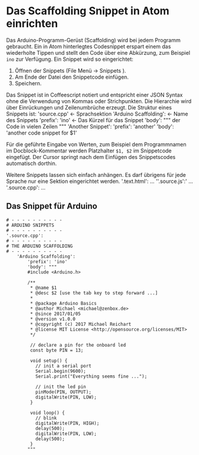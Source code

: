 # Das Scaffolding Snippet in Atom einrichten

Das Arduino-Programm-Gerüst (Scaffolding) wird bei jedem Programm gebraucht. Ein in Atom hinterlegtes Codesnippet erspart einem das wiederholte Tippen und stellt den Code über eine Abkürzung, zum Beispiel `ino` zur Verfügung. Ein Snippet wird so eingerichtet:

1. Öffnen der Snippets (File Menü -\> Snippets ).
2. Am Ende der Datei den Snippetcode einfügen.
3. Speichern.

Das Snippet ist in Coffeescript notiert und entspricht einer JSON Syntax ohne die Verwendung von Kommas oder Strichpunkten. Die Hierarchie wird über Einrückungen und Zeilenumbrüche erzeugt.
Die Struktur eines Snippets ist:
	'source.cpp'                <- Sprachsektion
	  'Arduino Scaffolding':    <- Name des Snippets
	    'prefix': 'ino'         <- Das Kürzel für das Snippet
	    'body': """
	    der Code in
	    vielen Zeilen
	    """
	  'Another Snippet':
	    'prefix': 'another'
	    'body': 'another code snippet for $1'

Für die geführte Eingabe von Werten, zum Beispiel dem Programmnamen im Docblock-Kommentar werden Platzhalter `$1, $2` im Snippetcode eingefügt. Der Cursor springt nach dem Einfügen des Snippetscodes automatisch dorthin.

Weitere Snippets lassen sich einfach anhängen. Es darf übrigens für jede Sprache nur eine Sektion eingerichtet werden. 
	'.text.html':
	  ...
	''.source.js':'
	  ...
	 '.source.cpp':
	  ...
	

## Das Snippet für Arduino
	# - - - - - - - - - -
	# ARDUINO SNIPPETS
	# - - - - - - - - - -
	'.source.cpp':
	# - - - - - - - - - -
	# THE ARDUINO SCAFFOLDING
	# - - - - - - - - - -
	    'Arduino Scaffolding':
	        'prefix': 'ino'
	        'body': """
	        #include <Arduino.h>
	
	        /**
	         * @name $1
	         * @desc $2 [use the tab key to step forward ...]
	         *
	         * @package Arduino Basics
	         * @author Michael <michael@zenbox.de>
	         * @since 2017/01/05
	         * @version v1.0.0
	         * @copyright (c) 2017 Michael Reichart
	         * @license MIT License <http://opensource.org/licenses/MIT>
	         */
	
	         // declare a pin for the onboard led
	         const byte PIN = 13;
	
	         void setup() {
	           // init a serial port
	           Serial.begin(9600);
	           Serial.print("Everything seems fine ...");
	
	           // init the led pin
	           pinMode(PIN, OUTPUT);
	           digitalWrite(PIN, LOW);
	         }
	
	         void loop() {
	           // blink
	           digitalWrite(PIN, HIGH);
	           delay(500);
	           digitalWrite(PIN, LOW);
	           delay(500);
	         }
	        """
	